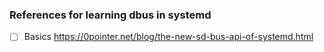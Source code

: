 ### References for learning dbus in systemd
- [ ] Basics https://0pointer.net/blog/the-new-sd-bus-api-of-systemd.html
